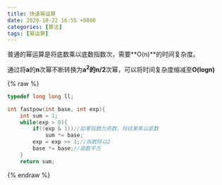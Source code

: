 ```yaml
---
title: 快速幂运算
date: 2020-10-22 16:55 +0800
categories: [算法]
tags: [幂运算]
---
```

普通的幂运算是将底数乘以底数指数次，需要**O(n)**的时间复杂度。

通过将**a**的**n**次幂不断转换为**a<sup>2</sup>**的**n/2**次幂，可以将时间复杂度缩减至**O(logn)**

{% raw %}
```cpp
typedef long long ll;

int fastpow(int base, int exp){
	int sum = 1;
	while(exp > 0){
		if((exp & 1))//如果指数为奇数，将结果乘以底数
			sum *= base;
		exp = exp >> 1;//指数除以2
		base *= base;//底数平方
	}
	return sum;
```
{% endraw %}